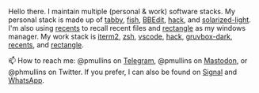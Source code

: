 Hello there. I maintain multiple (personal & work) software stacks. My personal stack is made up of [tabby](https://github.com/Eugeny/tabby), 
[fish](https://github.com/fish-shell/fish-shell), [BBEdit](https://www.barebones.com/products/bbedit/),
[hack](https://sourcefoundry.org/hack/), and [solarized-light](https://ethanschoonover.com/solarized/). I'm also using [recents](https://recentsapp.com/) to recall recent files 
and [rectangle](https://github.com/rxhanson/Rectangle) as my windows manager. My work stack is [iterm2](https://iterm2.com/), 
[zsh](https://www.zsh.org/), [vscode](https://code.visualstudio.com/), [hack](https://sourcefoundry.org/hack/), [gruvbox-dark](https://github.com/morhetz/gruvbox-contrib), 
[recents](https://recentsapp.com/), and [rectangle](https://github.com/rxhanson/Rectangle).

📫 How to reach me: @pmullins on [Telegram](https://telegram.org/), @pmullins on [Mastodon](https://masthead.social), or @phmullins on 
Twitter. If you prefer, I can also be found on [Signal](https://signal.org/download/) and [WhatsApp](https://www.whatsapp.com/).